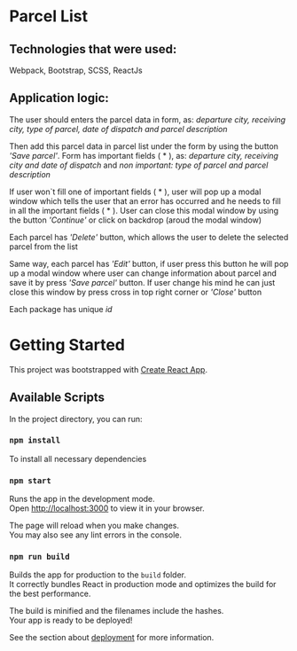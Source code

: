 # Parcel List

## Technologies that were used:

Webpack, Bootstrap, SCSS, ReactJs

## Application logic:

The user should enters the parcel data in form, as: *departure city, receiving city, type of parcel, date of dispatch and parcel description*

Then add this parcel data in parcel list under the form by using the button *'Save parcel'*. Form has important fields ( * ), as:  *departure city, receiving city and date of dispatch* and *non important: type of parcel and parcel description*

If user won`t fill one of important fields ( * ), user will pop up a modal window which tells the user that an error has occurred and he needs to fill in all the important fields ( * ). User can close this modal window by using the button *'Continue'* or click on backdrop (aroud the modal window)

Each parcel has *'Delete'* button, which allows the user to delete the selected parcel from the list

Same way, each parcel has *'Edit'* button, if user press this button he will pop up a modal window where user can change information about parcel and save it by press *'Save parcel'* button. If user change his mind he can just close this window by press cross in top right corner or *'Close'* button

Each package has unique *id*


# Getting Started

This project was bootstrapped with [Create React App](https://github.com/facebook/create-react-app).

## Available Scripts

In the project directory, you can run:

### `npm install`

To install all necessary dependencies

### `npm start`

Runs the app in the development mode.\
Open [http://localhost:3000](http://localhost:3000) to view it in your browser.

The page will reload when you make changes.\
You may also see any lint errors in the console.

### `npm run build`

Builds the app for production to the `build` folder.\
It correctly bundles React in production mode and optimizes the build for the best performance.

The build is minified and the filenames include the hashes.\
Your app is ready to be deployed!

See the section about [deployment](https://facebook.github.io/create-react-app/docs/deployment) for more information.
